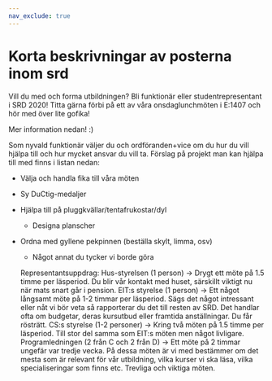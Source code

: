 ```yaml
---
nav_exclude: true
---
```


# Korta beskrivningar av posterna inom srd

Vill du med och forma utbildningen? Bli funktionär eller studentrepresentant i SRD 2020! Titta gärna förbi på ett av våra onsdaglunchmöten i E:1407 och hör med över lite gofika!

Mer information nedan! :)

Som nyvald funktionär väljer du och ordföranden+vice om du hur du vill hjälpa till och hur mycket ansvar du vill ta. Förslag på projekt man kan hjälpa till med finns i listan nedan:

*   Välja och handla fika till våra möten
*   Sy DuCtig-medaljer
*   Hjälpa till på pluggkvällar/tentafrukostar/dyl
    *   Designa planscher
*   Ordna med gyllene pekpinnen (beställa skylt, limma, osv)
    *   Något annat du tycker vi borde göra

    Representantsuppdrag:
    Hus-styrelsen (1 person) -> Drygt ett möte på 1.5 timme per läsperiod. Du blir vår kontakt med huset, särskillt viktigt nu när mats snart går i pension.
    EIT:s styrelse (1 person) -> Ett något långsamt möte på 1-2 timmar per läsperiod. Sägs det något intressant eller nåt vi bör veta så rapporterar du det till resten av SRD. Det handlar ofta om budgetar, deras kursutbud eller framtida anställningar. Du får rösträtt.
    CS:s styrelse (1-2 personer) -> Kring två möten på 1.5 timme per läsperiod. Till stor del samma som EIT:s möten men något livligare.
    Programledningen (2 från C och 2 från D) -> Ett möte på 2 timmar ungefär var tredje vecka. På dessa möten är vi med bestämmer om det mesta som är relevant för vår utbildning, vilka kurser vi ska läsa, vilka specialiseringar som finns etc. Trevliga och viktiga möten.
